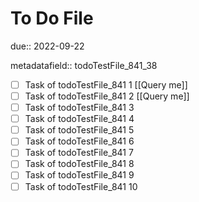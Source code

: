 # To Do File

due:: 2022-09-22

metadatafield:: todoTestFile_841_38

- [ ] Task of todoTestFile_841 1 [[Query me]]
- [ ] Task of todoTestFile_841 2 [[Query me]]
- [ ] Task of todoTestFile_841 3
- [ ] Task of todoTestFile_841 4
- [ ] Task of todoTestFile_841 5
- [ ] Task of todoTestFile_841 6
- [ ] Task of todoTestFile_841 7
- [ ] Task of todoTestFile_841 8
- [ ] Task of todoTestFile_841 9
- [ ] Task of todoTestFile_841 10